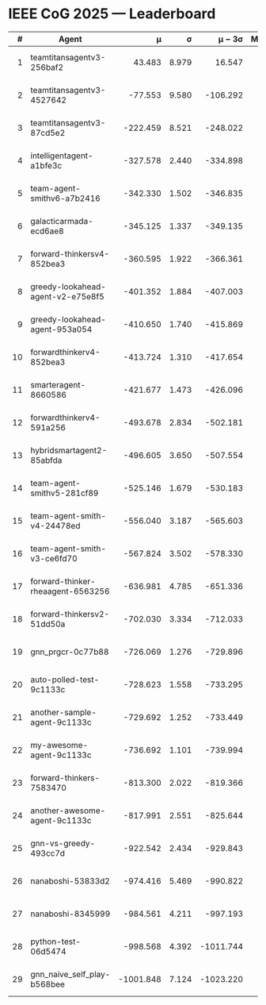 # IEEE CoG 2025 — Leaderboard

| # | Agent | μ | σ | μ − 3σ | Matches | Updated |
|---:|---|---:|---:|---:|---:|---|
| 1 | teamtitansagentv3-256baf2 | 43.483 | 8.979 | 16.547 | 20876 | 2025-08-25 00:11 |
| 2 | teamtitansagentv3-4527642 | -77.553 | 9.580 | -106.292 | 20290 | 2025-08-25 00:11 |
| 3 | teamtitansagentv3-87cd5e2 | -222.459 | 8.521 | -248.022 | 21226 | 2025-08-25 00:11 |
| 4 | intelligentagent-a1bfe3c | -327.578 | 2.440 | -334.898 | 17366 | 2025-08-25 00:11 |
| 5 | team-agent-smithv6-a7b2416 | -342.330 | 1.502 | -346.835 | 20320 | 2025-08-25 00:11 |
| 6 | galacticarmada-ecd6ae8 | -345.125 | 1.337 | -349.135 | 19020 | 2025-08-25 00:11 |
| 7 | forward-thinkersv4-852bea3 | -360.595 | 1.922 | -366.361 | 16541 | 2025-08-25 00:11 |
| 8 | greedy-lookahead-agent-v2-e75e8f5 | -401.352 | 1.884 | -407.003 | 20854 | 2025-08-25 00:11 |
| 9 | greedy-lookahead-agent-953a054 | -410.650 | 1.740 | -415.869 | 18754 | 2025-08-25 00:11 |
| 10 | forwardthinkerv4-852bea3 | -413.724 | 1.310 | -417.654 | 17184 | 2025-08-25 00:11 |
| 11 | smarteragent-8660586 | -421.677 | 1.473 | -426.096 | 17199 | 2025-08-25 00:11 |
| 12 | forwardthinkerv4-591a256 | -493.678 | 2.834 | -502.181 | 16781 | 2025-08-25 00:11 |
| 13 | hybridsmartagent2-85abfda | -496.605 | 3.650 | -507.554 | 16843 | 2025-08-25 00:11 |
| 14 | team-agent-smithv5-281cf89 | -525.146 | 1.679 | -530.183 | 19680 | 2025-08-25 00:11 |
| 15 | team-agent-smith-v4-24478ed | -556.040 | 3.187 | -565.603 | 20396 | 2025-08-25 00:11 |
| 16 | team-agent-smith-v3-ce6fd70 | -567.824 | 3.502 | -578.330 | 20916 | 2025-08-25 00:11 |
| 17 | forward-thinker-rheaagent-6563256 | -636.981 | 4.785 | -651.336 | 19238 | 2025-08-25 00:11 |
| 18 | forward-thinkersv2-51dd50a | -702.030 | 3.334 | -712.033 | 19798 | 2025-08-25 00:11 |
| 19 | gnn_prgcr-0c77b88 | -726.069 | 1.276 | -729.896 | 17940 | 2025-08-25 00:11 |
| 20 | auto-polled-test-9c1133c | -728.623 | 1.558 | -733.295 | 21020 | 2025-08-25 00:11 |
| 21 | another-sample-agent-9c1133c | -729.692 | 1.252 | -733.449 | 20460 | 2025-08-25 00:11 |
| 22 | my-awesome-agent-9c1133c | -736.692 | 1.101 | -739.994 | 20520 | 2025-08-25 00:11 |
| 23 | forward-thinkers-7583470 | -813.300 | 2.022 | -819.366 | 18580 | 2025-08-25 00:11 |
| 24 | another-awesome-agent-9c1133c | -817.991 | 2.551 | -825.644 | 21700 | 2025-08-25 00:11 |
| 25 | gnn-vs-greedy-493cc7d | -922.542 | 2.434 | -929.843 | 15760 | 2025-08-25 00:11 |
| 26 | nanaboshi-53833d2 | -974.416 | 5.469 | -990.822 | 15760 | 2025-08-25 00:11 |
| 27 | nanaboshi-8345999 | -984.561 | 4.211 | -997.193 | 16550 | 2025-08-25 00:11 |
| 28 | python-test-06d5474 | -998.568 | 4.392 | -1011.744 | 16410 | 2025-08-25 00:11 |
| 29 | gnn_naive_self_play-b568bee | -1001.848 | 7.124 | -1023.220 | 16260 | 2025-08-25 00:11 |

